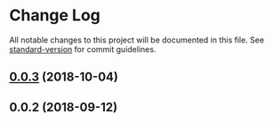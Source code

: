 # Change Log

All notable changes to this project will be documented in this file. See [standard-version](https://github.com/conventional-changelog/standard-version) for commit guidelines.

<a name="0.0.3"></a>
## [0.0.3](https://github.com/TheSufferfest/node-fit/compare/v0.0.2...v0.0.3) (2018-10-04)



<a name="0.0.2"></a>
## 0.0.2 (2018-09-12)
